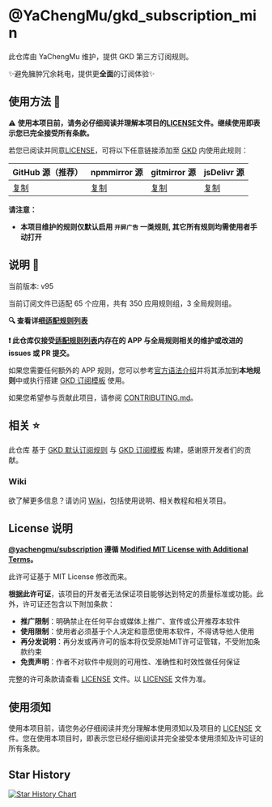 # @YaChengMu/gkd_subscription_min

此仓库由 YaChengMu 维护，提供 GKD 第三方订阅规则。

✨避免臃肿冗余耗电，提供更**全面**的订阅体验✨

## 使用方法 🚀

⚠️ **使用本项目前，请务必仔细阅读并理解本项目的[LICENSE](./LICENSE)文件。继续使用即表示您已完全接受所有条款。**

若您已阅读并同意[LICENSE](./LICENSE)，可将以下任意链接添加至 [GKD](https://github.com/gkd-kit/gkd) 内使用此规则：

| GitHub 源（推荐）                                                                          | npmmirror 源                                                                                   | gitmirror 源                                                                       | jsDelivr 源                                                                          |
| ------------------------------------------------------------------------------------------ | ---------------------------------------------------------------------------------------------- | ---------------------------------------------------------------------------------- | ------------------------------------------------------------------------------------ |
| [复制](https://raw.githubusercontent.com/YaChengMu/gkd_subscription_min/main/dist/gkd.json5) | [复制]() | [复制]() | [复制]() |

**请注意：**

- **本项目维护的规则仅默认启用 `开屏广告` 一类规则, 其它所有规则均需使用者手动打开**

## 说明 📝

当前版本: v95

当前订阅文件已适配 65 个应用，共有 350 应用规则组，3 全局规则组。

**🔍 查看详细[适配规则列表](./dist/README.md)**

**❗️ 此仓库仅接受[适配规则列表](./dist/README.md)内存在的 APP 与全局规则相关的维护或改进的 issues 或 PR 提交。**

如果您需要任何额外的 APP 规则，您可以参考[官方语法介绍](https://gkd.li/guide/selector)并将其添加到**本地规则**中或执行搭建 [GKD 订阅模板](https://github.com/gkd-kit/subscription-template) 使用。

如果您希望参与贡献此项目，请参阅 [CONTRIBUTING.md](./CONTRIBUTING.md)。

## 相关 ⭐️

此仓库 基于 [GKD 默认订阅规则](https://github.com/gkd-kit/subscription) 与 [GKD 订阅模板](https://github.com/gkd-kit/subscription-template) 构建，感谢原开发者们的贡献。

### Wiki

欲了解更多信息？请访问 [Wiki](https://github.com/YaChengMu/gkd_subscription_min/wiki)，包括使用说明、相关教程和相关项目。

## License 说明

**[@yachengmu/subscription](https://github.com/YaChengMu/gkd_subscription_min) 遵循 [Modified MIT License with Additional Terms](./LICENSE)。**

此许可证基于 MIT License 修改而来。

**根据此许可证**，该项目的开发者无法保证项目能够达到特定的质量标准或功能。此外，许可证还包含以下附加条款：

- **推广限制**：明确禁止在任何平台或媒体上推广、宣传或公开推荐本软件
- **使用限制**：使用者必须基于个人决定和意愿使用本软件，不得诱导他人使用
- **再分发说明**：再分发或再许可的版本将仅受原始MIT许可证管辖，不受附加条款约束
- **免责声明**：作者不对软件中规则的可用性、准确性和时效性做任何保证

完整的许可条款请查看 [LICENSE](./LICENSE) 文件。以 [LICENSE](./LICENSE) 文件为准。

## 使用须知

使用本项目前，请您务必仔细阅读并充分理解本使用须知以及项目的 [LICENSE](./LICENSE) 文件。您在使用本项目时，即表示您已经仔细阅读并完全接受本使用须知及许可证的所有条款。

## Star History

<a href="https://star-history.com/#yachengmu/gkd_subscription_min&Timeline">
  <picture>
    <source media="(prefers-color-scheme: dark)" srcset="https://api.star-history.com/svg?repos=yachengmu/gkd_subscription_min&type=Timeline&theme=dark" />
    <source media="(prefers-color-scheme: light)" srcset="https://api.star-history.com/svg?repos=yachengmu/gkd_subscription_min&type=Timeline" />
    <img alt="Star History Chart" src="https://api.star-history.com/svg?repos=yachengmu/gkd_subscription_min&type=Timeline" />
  </picture>
</a>
